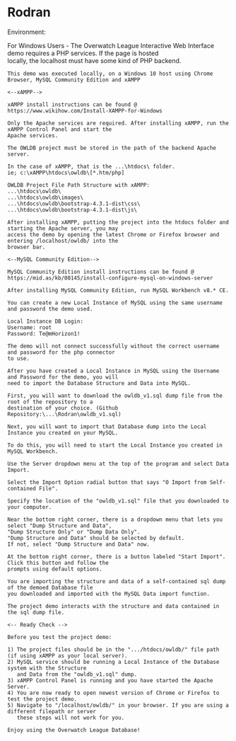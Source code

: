 # Rodran

Environment:

For Windows Users -
	The Overwatch League Interactive Web Interface demo requires a PHP services. If the page is hosted  
	locally, the localhost must have some kind of PHP backend.
	
	This demo was executed locally, on a Windows 10 host using Chrome Browser, MySQL Community Edition and xAMPP
	
	<--xAMPP-->
	
	xAMPP install instructions can be found @
	https://www.wikihow.com/Install-XAMPP-for-Windows
	
	Only the Apache services are required. After installing xAMPP, run the xAMPP Control Panel and start the   
	Apache services.
	
	The OWLDB project must be stored in the path of the backend Apache server. 
	
	In the case of xAMPP, that is the ...\htdocs\ folder.
	ie; c:\xAMPP\htdocs\owldb\[*.htm/php]
	
	OWLDB Project File Path Structure with xAMPP: 
	...\htdocs\owldb\
	...\htdocs\owldb\images\
	...\htdocs\owldb\bootstrap-4.3.1-dist\css\
	...\htdocs\owldb\bootstrap-4.3.1-dist\js\
	
	After installing xAMPP, putting the project into the htdocs folder and starting the Apache server, you may  
	access the demo by opening the latest Chrome or Firefox browser and entering /localhost/owldb/ into the  
	browser bar.
	
	<--MySQL Community Edition-->	
	
	MySQL Community Edition install instructions can be found @
	https://mid.as/kb/00145/install-configure-mysql-on-windows-server
	
	After installing MySQL Community Edition, run MySQL Workbench v8.* CE.
	
	You can create a new Local Instance of MySQL using the same username and password the demo used.
	
	Local Instance DB Login:
	Username: root
	Password: Te@mHorizon1!
	
	The demo will not connect successfully without the correct username and password for the php connector  
	to use.
	
	After you have created a Local Instance in MySQL using the Username and Password for the demo, you will  
	need to import the Database Structure and Data into MySQL.
	
	First, you will want to download the owldb_v1.sql dump file from the root of the repository to a  
	destination of your choice. (Github Repository:\...\Rodran\owldb_v1.sql)
	
	Next, you will want to import that Database dump into the Local Instance you created on your MySQL. 
	
	To do this, you will need to start the Local Instance you created in MySQL Workbench.
	
	Use the Server dropdown menu at the top of the program and select Data Import.
	
	Select the Import Option radial button that says "O Import from Self-contained File".
	
	Specify the location of the "owldb_v1.sql" file that you downloaded to your computer.
	
	Near the bottom right corner, there is a dropdown menu that lets you select "Dump Structure and Data",  
	"Dump Structure Only" or "Dump Data Only". 
	"Dump Structure and Data" should be selected by default.  
	If not, select "Dump Structure and Data" now. 
	
	At the bottom right corner, there is a button labeled "Start Import". Click this button and follow the  
	prompts using default options. 
	
	You are importing the structure and data of a self-contained sql dump of the demoed Database file  
	you downloaded and imported with the MySQL Data import function. 
	
	The project demo interacts with the structure and data contained in the sql dump file.
	
	<-- Ready Check -->
	
	Before you test the project demo:
	
	1) The project files should be in the ".../htdocs/owldb/" file path (if using xAMPP as your local server).  
	2) MySQL service should be running a Local Instance of the Database system with the Structure  
	   and Data from the "owldb_v1.sql" dump.
	3) xAMPP Control Panel is running and you have started the Apache Server.
	4) You are now ready to open newest version of Chrome or Firefox to test the project demo.
	5) Navigate to "/localhost/owldb/" in your browser. If you are using a different filepath or server  
	   these steps will not work for you.
	   
	Enjoy using the Overwatch League Database!
	
	
	
	
	

